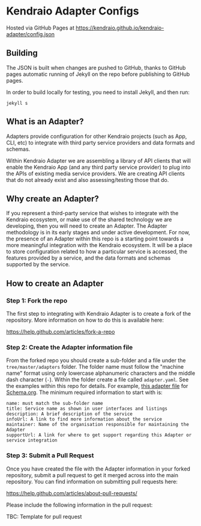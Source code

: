 # Kendraio Adapter Configs

Hosted via GitHub Pages at
https://kendraio.github.io/kendraio-adapter/config.json

## Building
The JSON is built when changes are pushed to GitHub, thanks to GitHub pages automatic 
running of Jekyll on the repo before publishing to GitHub pages.

In order to build locally for testing, you need to install Jekyll, and then run:

    jekyll s

## What is an Adapter?

Adapters provide configuration for other Kendraio projects (such as App, CLI, etc) to integrate with third party service providers and data formats and schemas. 

Within Kendraio Adapter we are assembling a library of API clients that will enable the Kendraio App (and any third party service provider) to plug into the APIs of existing media service providers. We are creating API clients that do not already exist and also assessing/testing those that do. 

## Why create an Adapter?

If you represent a third-party service that wishes to integrate with the Kendraio ecosystem, or make use of the shared technology we are developing, then you will need to create an Adapter. 
The Adapter methodology is in its early stages and under active development. For now, the presence of an Adapter within this repo is a starting point towards a more meaningful integration with the Kendraio ecosystem. It will be a place to store configuration related to how a particular service is accessed, the features provided by a service, and the data formats and schemas supported by the service.

## How to create an Adapter

### Step 1: Fork the repo

The first step to integrating with Kendraio Adapter is to create a fork of the repository. More information on how to do this is available here:

https://help.github.com/articles/fork-a-repo

### Step 2: Create the Adapter information file

From the forked repo you should create a sub-folder and a file under the `tree/master/adapters` folder. The folder name must follow the "machine name" format using only lowercase alphanumeric characters and the middle dash character (`-`). 
Within the folder create a file called `adapter.yaml`. See the examples within this repo for details. For example, [this adapter file](https://github.com/kendraio/kendraio-adapter/blob/master/adapters/schema/adapter.yaml) for [Schema.org](http://schema.org). The minimum required information to start with is:

    name: must match the sub-folder name
    title: Service name as shown in user interfaces and listings
    description: A brief description of the service
    infoUrl: A link to find more information about the service
    maintainer: Name of the organisation responsible for maintaining the Adapter
    supportUrl: A link for where to get support regarding this Adapter or service integration

### Step 3: Submit a Pull Request

Once you have created the file with the Adapter information in your forked repository, submit a pull request to get it merged across into the main repository. You can find information on submitting pull requests here:

https://help.github.com/articles/about-pull-requests/

Please include the following information in the pull request:

TBC: Template for pull request
